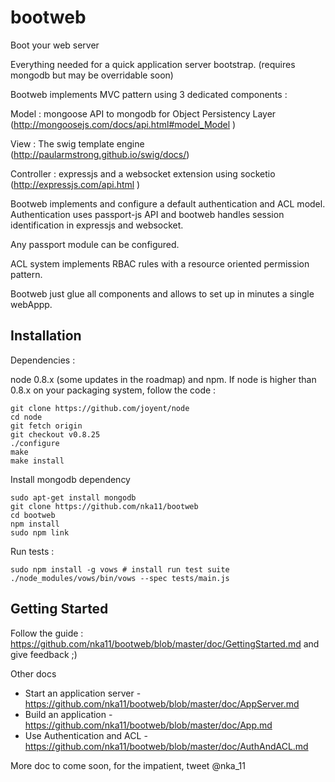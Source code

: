 bootweb
=======

Boot your web server

Everything needed for a quick application server bootstrap.
(requires mongodb but may be overridable soon)

Bootweb implements MVC pattern using 3 dedicated components :

Model : mongoose API to mongodb for Object Persistency Layer (http://mongoosejs.com/docs/api.html#model_Model )

View : The swig template engine (http://paularmstrong.github.io/swig/docs/)

Controller : expressjs and a websocket extension using socketio (http://expressjs.com/api.html )

Bootweb implements and configure a default authentication and ACL model.
Authentication uses passport-js API and bootweb handles session identification
in expressjs and websocket.

Any passport module can be configured.

ACL system implements RBAC rules with a resource oriented permission pattern.

Bootweb just glue all components and allows to set up in minutes a single webAppp.

Installation
------------

Dependencies :

node 0.8.x (some updates in the roadmap) and npm.
If node is higher than 0.8.x on your packaging system, follow the code :

    git clone https://github.com/joyent/node
    cd node
    git fetch origin
    git checkout v0.8.25
    ./configure
    make
    make install

Install mongodb dependency

    sudo apt-get install mongodb
    git clone https://github.com/nka11/bootweb
    cd bootweb
    npm install
    sudo npm link

Run tests :

    sudo npm install -g vows # install run test suite
    ./node_modules/vows/bin/vows --spec tests/main.js
    
Getting Started
---------------

Follow the guide : https://github.com/nka11/bootweb/blob/master/doc/GettingStarted.md and give feedback ;)

Other docs

 * Start an application server - https://github.com/nka11/bootweb/blob/master/doc/AppServer.md
 * Build an application - https://github.com/nka11/bootweb/blob/master/doc/App.md
 * Use Authentication and ACL - https://github.com/nka11/bootweb/blob/master/doc/AuthAndACL.md


More doc to come soon, for the impatient, tweet @nka_11
